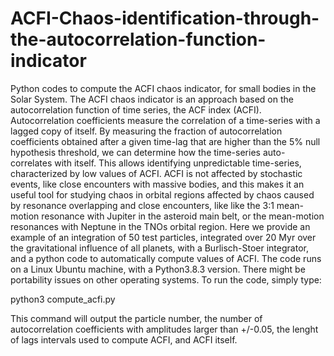 # ACFI-Chaos-identification-through-the-autocorrelation-function-indicator
Python codes to compute the ACFI chaos indicator, for small bodies in the Solar System. The ACFI chaos indicator is an approach based on the autocorrelation function of time series, the ACF index (ACFI). Autocorrelation coefficients measure the correlation of a time-series with a lagged copy of itself. By measuring the fraction of autocorrelation coefficients obtained after a given time-lag that are higher than the 5% null hypothesis threshold, we can determine how the time-series auto-correlates with itself. This allows identifying unpredictable time-series, characterized by low values of ACFI. ACFI is not affected by stochastic events, like close encounters with massive bodies, and this makes it an useful tool for studying chaos in orbital regions affected by chaos caused by resonance overlapping and close encounters, like like the 3:1 mean-motion resonance with Jupiter in the asteroid main belt, or the mean-motion resonances with Neptune in the TNOs orbital  region.
Here we provide an example of an integration of 50 test particles, integrated over 20 Myr over the gravitational influence of all planets, with a Burlisch-Stoer integrator, and a python code to automatically compute values of ACFI.  The code runs on a Linux Ubuntu machine, with a Python3.8.3 version. There might be portability issues on other operating systems.  To run the code, simply type:

python3 compute_acfi.py

This command will output the particle number, the number of autocorrelation coefficients with amplitudes larger than +/-0.05, the lenght of lags intervals used to compute ACFI, and ACFI itself.  
